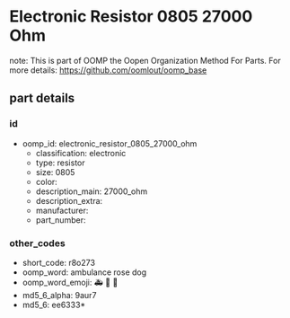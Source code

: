 # Electronic Resistor 0805 27000 Ohm  

note: This is part of OOMP the Oopen Organization Method For Parts. For more details: https://github.com/oomlout/oomp_base

##  part details





### id
* oomp_id: electronic_resistor_0805_27000_ohm
  * classification: electronic
  * type: resistor
  * size: 0805
  * color: 
  * description_main: 27000_ohm
  * description_extra: 
  * manufacturer: 
  * part_number: 

### other_codes
* short_code: r8o273
* oomp_word: ambulance rose dog
* oomp_word_emoji: :ambulance: :rose: :dog:
* md5_6_alpha: 9aur7
* md5_6: ee6333* 